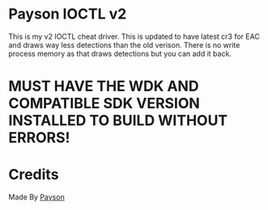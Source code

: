 # Payson IOCTL v2

This is my v2 IOCTL cheat driver. This is updated to have latest cr3 for EAC and draws way less detections than the old verison.
There is no write process memory as that draws detections but you can add it back.

# MUST HAVE THE WDK AND COMPATIBLE SDK VERSION INSTALLED TO BUILD WITHOUT ERRORS!

# Credits

Made By [Payson](https://github.com/paysonism)
